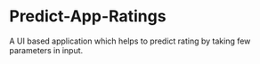 # Predict-App-Ratings
 A UI based application which helps to predict rating by taking few parameters in input.
